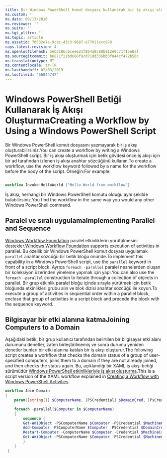 ```yaml
---
title: Bir Windows PowerShell komut dosyası kullanarak bir iş akışı oluşturma | Microsoft Docs
ms.custom: ''
ms.date: 09/13/2016
ms.reviewer: ''
ms.suite: ''
ms.tgt_pltfrm: ''
ms.topic: article
ms.assetid: 70532e7e-9cac-43c3-9687-e77011ecc878
caps.latest.revision: 4
ms.openlocfilehash: 5eb2186cbceee21f8b4a8c88b812e9c71f15e0af
ms.sourcegitcommit: b6871f21bd666f9cd71dd336bb3f844cf472b56c
ms.translationtype: MT
ms.contentlocale: tr-TR
ms.lasthandoff: 02/03/2019
ms.locfileid: "56844747"
---
```

# <a name="creating-a-workflow-by-using-a-windows-powershell-script"></a><span data-ttu-id="0f8b6-102">Windows PowerShell Betiği Kullanarak İş Akışı Oluşturma</span><span class="sxs-lookup"><span data-stu-id="0f8b6-102">Creating a Workflow by Using a Windows PowerShell Script</span></span>

<span data-ttu-id="0f8b6-103">Bir Windows PowerShell komut dosyasını yazmayarak bir iş akışı oluşturabilirsiniz.</span><span class="sxs-lookup"><span data-stu-id="0f8b6-103">You can create a workflow by writing a Windows PowerShell script.</span></span> <span data-ttu-id="0f8b6-104">Bir iş akışı oluşturmak için betik gövdesi önce iş akışı için bir ad tarafından izlenen iş akışı anahtar sözcüğünü kullanın.</span><span class="sxs-lookup"><span data-stu-id="0f8b6-104">To create a workflow, use the workflow keyword followed by a name for the workflow before the body of the script.</span></span> <span data-ttu-id="0f8b6-105">Örneğin:</span><span class="sxs-lookup"><span data-stu-id="0f8b6-105">For example:</span></span>

```powershell

workflow Invoke-HelloWorld {"Hello World from workflow"}
```

<span data-ttu-id="0f8b6-106">İş akışı, herhangi bir Windows PowerShell komutu olduğu aynı şekilde bulabilirsiniz.</span><span class="sxs-lookup"><span data-stu-id="0f8b6-106">You find the workflow in the same way you would any other Windows PowerShell command.</span></span>

## <a name="implementing-parallel-and-sequence"></a><span data-ttu-id="0f8b6-107">Paralel ve sıralı uygulama</span><span class="sxs-lookup"><span data-stu-id="0f8b6-107">Implementing Parallel and Sequence</span></span>

<span data-ttu-id="0f8b6-108">[Windows Workflow Foundation](https://msdn.microsoft.com/en-us/library/ms735967.aspx) paralel etkinliklerin yürütülmesini destekler.</span><span class="sxs-lookup"><span data-stu-id="0f8b6-108">[Windows Workflow Foundation](https://msdn.microsoft.com/en-us/library/ms735967.aspx) supports execution of activities in parallel.</span></span> <span data-ttu-id="0f8b6-109">Bu özellik bir Windows PowerShell komut dosyası uygulamak `parallel` anahtar sözcüğü bir betik bloğu önünde.</span><span class="sxs-lookup"><span data-stu-id="0f8b6-109">To implement this capability in a Windows PowerShell script, use the `parallel` keyword in front of a script block.</span></span> <span data-ttu-id="0f8b6-110">Ayrıca `foreach -parallel` paralel nesnelerden oluşan bir koleksiyon üzerinden yineleme yapmak için yapı.</span><span class="sxs-lookup"><span data-stu-id="0f8b6-110">You can also use the `foreach -parallel` construction to iterate through a collection of objects in parallel.</span></span> <span data-ttu-id="0f8b6-111">Bir grup etkinlik paralel bloğu içinde sırayla yürütmek için betik bloğunda etkinlikleri grubu alın ve blok dizisi anahtar sözcüğü ile koyun.</span><span class="sxs-lookup"><span data-stu-id="0f8b6-111">To execute a group of activities in sequential order within a parallel block, enclose that group of activities in a script block and precede the block with the sequence keyword.</span></span>

## <a name="joining-computers-to-a-domain"></a><span data-ttu-id="0f8b6-112">Bilgisayar bir etki alanına katma</span><span class="sxs-lookup"><span data-stu-id="0f8b6-112">Joining Computers to a Domain</span></span>

<span data-ttu-id="0f8b6-113">Aşağıdaki betik, bir grup kullanıcı tarafından belirtilen bir bilgisayar etki alanı durumunu denetler, zaten birleştirilmemiş ve sonra durumu yeniden denetler bunları bir etki alanına katılan bir iş akışı oluşturur.</span><span class="sxs-lookup"><span data-stu-id="0f8b6-113">The following script creates a workflow that checks the domain status of a group of user-specified computers, joins them to a domain if they are not already joined, and then checks the status again.</span></span> <span data-ttu-id="0f8b6-114">Bu, açıklandığı bir XAML iş akışı betiği sürümüdür [Windows PowerShell etkinlikleriyle iş akışı oluşturma](./creating-a-workflow-with-windows-powershell-activities.md).</span><span class="sxs-lookup"><span data-stu-id="0f8b6-114">This is a script version of the XAML workflow explained in [Creating a Workflow with Windows PowerShell Activities](./creating-a-workflow-with-windows-powershell-activities.md).</span></span>

```powershell
workflow Join-Domain
{
    param([string[]] $ComputerName, [PSCredential] $DomainCred, [PsCredential] $MachineCred)

    foreach -parallel($Computer in $ComputerName)
    {
        sequence {
        Get-WmiObject -PSComputerName $Computer -PSCredential $MachineCred
        Add-Computer -PSComputerName $Computer -PSCredential $DomainCred
        Restart-Computer -ComputerName $Computer -Credential $MachineCred -For PowerShell -Force -Wait -PSComputerName ""
        Get-WmiObject -PSComputerName $Computer -PSCredential $MachineCred
        }
    }
 }

```